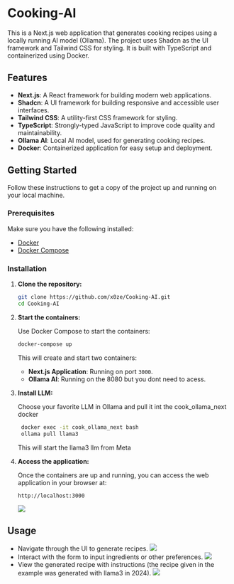# Cooking-AI

This is a Next.js web application that generates cooking recipes using a locally running AI model (Ollama). The project uses Shadcn as the UI framework and Tailwind CSS for styling. It is built with TypeScript and containerized using Docker.

## Features

- **Next.js**: A React framework for building modern web applications.
- **Shadcn**: A UI framework for building responsive and accessible user interfaces.
- **Tailwind CSS**: A utility-first CSS framework for styling.
- **TypeScript**: Strongly-typed JavaScript to improve code quality and maintainability.
- **Ollama AI**: Local AI model, used for generating cooking recipes.
- **Docker**: Containerized application for easy setup and deployment.

## Getting Started

Follow these instructions to get a copy of the project up and running on your local machine.

### Prerequisites

Make sure you have the following installed:

- [Docker](https://www.docker.com/get-started)
- [Docker Compose](https://docs.docker.com/compose/install/)

### Installation

1. **Clone the repository:**

    ```bash
    git clone https://github.com/x0ze/Cooking-AI.git
    cd Cooking-AI
    ```
2. **Start the containers:**

    Use Docker Compose to start the containers:

    ```bash
    docker-compose up
    ```

    This will create and start two containers:
    - **Next.js Application**: Running on port `3000`.
    - **Ollama AI**: Running on the 8080 but you dont need to acess.

3. **Install LLM:**

    Choose your favorite LLM in Ollama and pull it int the cook_ollama_next docker

   ```bash
    docker exec -it cook_ollama_next bash
    ollama pull llama3
    ```

   This will start the llama3 llm from Meta
       

5. **Access the application:**

    Once the containers are up and running, you can access the web application in your browser at:

    ```plaintext
    http://localhost:3000
    ```
    ![](demo/console.png)

## Usage

- Navigate through the UI to generate recipes.
  ![](demo/home.gif)
- Interact with the form to input ingredients or other preferences.
  ![](demo/settings.gif)
- View the generated recipe with instructions (the recipe given in the example was generated with llama3 in 2024).
  ![](demo/recipe.gif)
